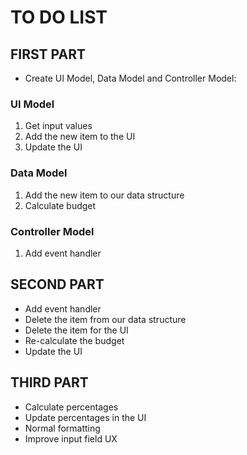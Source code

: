 # TO DO LIST

## FIRST PART

- Create UI Model, Data Model and Controller Model:

### UI Model

1. Get input values
2. Add the new item to the UI
3. Update the UI

### Data Model

1. Add the new item to our data structure
2. Calculate budget

### Controller Model

1. Add event handler

## SECOND PART

- Add event handler
- Delete the item from our data structure
- Delete the item for the UI
- Re-calculate the budget
- Update the UI

## THIRD PART

- Calculate percentages
- Update percentages in the UI
- Normal formatting
- Improve input field UX

